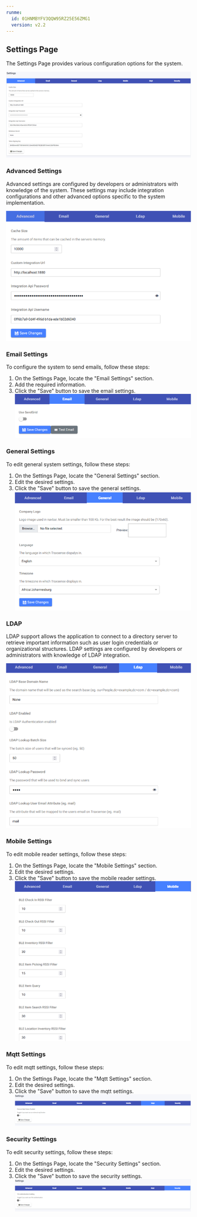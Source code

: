 ```yaml
---
runme:
  id: 01HNMBYFV3QQW95RZ25E56ZMG1
  version: v2.2
---
```


## Settings Page

The Settings Page provides various configuration options for the system.

![Alt text](../assets/images/administration/image.png)

### Advanced Settings

Advanced settings are configured by developers or administrators with knowledge of the system. These settings may include integration configurations and other advanced options specific to the system implementation.

![Alt text](../assets/images/administration/image-1.png)

### Email Settings

To configure the system to send emails, follow these steps:

1. On the Settings Page, locate the "Email Settings" section.
2. Add the required information.
3. Click the "Save" button to save the email settings.
   ![Alt text](../assets/images/administration/image-2.png)

### General Settings

To edit general system settings, follow these steps:

1. On the Settings Page, locate the "General Settings" section.
2. Edit the desired settings.
3. Click the "Save" button to save the general settings.
   ![Alt text](../assets/images/administration/image-3.png)

### LDAP

LDAP support allows the application to connect to a directory server to retrieve important information such as user login credentials or organizational structures. LDAP settings are configured by developers or administrators with knowledge of LDAP integration.

![Alt text](../assets/images/administration/image-4.png)

### Mobile Settings

To edit mobile reader settings, follow these steps:

1. On the Settings Page, locate the "Mobile Settings" section.
2. Edit the desired settings.
3. Click the "Save" button to save the mobile reader settings.
   ![Alt text](../assets/images/administration/image-5.png)

### Mqtt Settings

To edit mqtt settings, follow these steps:

1. On the Settings Page, locate the "Mqtt Settings" section.
2. Edit the desired settings.
3. Click the "Save" button to save the mqtt settings.
   ![Alt text](../assets/images/administration/image-6.png)

### Security Settings

To edit security settings, follow these steps:

1. On the Settings Page, locate the "Security Settings" section.
2. Edit the desired settings.
3. Click the "Save" button to save the security settings.
   ![Alt text](../assets/images/administration/image-7.png)
